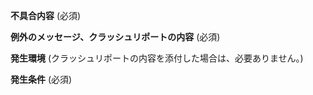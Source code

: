 **不具合内容**
(必須)

**例外のメッセージ、クラッシュリポートの内容**
(必須)

**発生環境**
(クラッシュリポートの内容を添付した場合は、必要ありません。)

**発生条件**
(必須)
